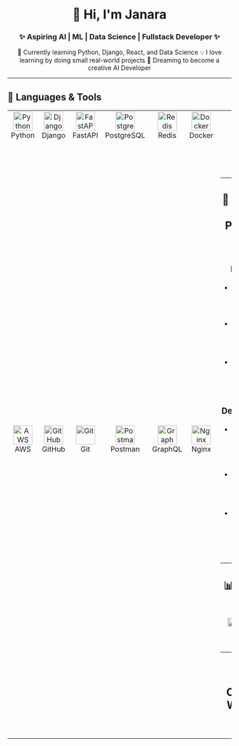 <h1 align="center">👋 Hi, I'm Janara</h1>
<h3 align="center">✨ Aspiring AI | ML | Data Science | Fullstack Developer ✨</h3>

<p align="center">
  🌱 Currently learning Python, Django, React, and Data Science  
  💡 I love learning by doing small real-world projects  
  🚀 Dreaming to become a creative AI Developer  
</p>

---

## 🧠 Languages & Tools  
<p align="start">
<table align="center">
  <tr>
    <td align="center" width="80">
      <img src="https://skillicons.dev/icons?i=python" width="43" height="43" alt="Python" />
      <br>Python
    </td>
    <td align="center" width="80">
      <img src="https://skillicons.dev/icons?i=django" width="43" height="43" alt="Django" />
      <br>Django
    </td>
    <td align="center" width="80">
      <img src="https://skillicons.dev/icons?i=fastapi" width="43" height="43" alt="FastAPI" />
      <br>FastAPI
    </td>
    <td align="center" width="80">
      <img src="https://skillicons.dev/icons?i=postgresql" width="43" height="43" alt="PostgreSQL" />
      <br>PostgreSQL
    </td>
    <td align="center" width="80">
      <img src="https://skillicons.dev/icons?i=redis" width="43" height="43" alt="Redis" />
      <br>Redis
    </td>
    <td align="center" width="80">
      <img src="https://skillicons.dev/icons?i=docker" width="43" height="43" alt="Docker" />
      <br>Docker
    </td>
    <td align="center" width="80">
      <img src="https://skillicons.dev/icons?i=linux" width="43" height="43" alt="Linux" />
      <br>Linux
    </td>
  </tr>
  <tr>
    <td align="center" width="80">
      <img src="https://skillicons.dev/icons?i=aws" width="43" height="43" alt="AWS" />
      <br>AWS
    </td>
    <td align="center" width="80">
      <img src="https://skillicons.dev/icons?i=github" width="43" height="43" alt="GitHub" />
      <br>GitHub
    </td>
    <td align="center" width="80">
      <img src="https://skillicons.dev/icons?i=git" width="43" height="43" alt="Git" />
      <br>Git
    </td>
    <td align="center" width="80">
      <img src="https://skillicons.dev/icons?i=postman" width="43" height="43" alt="Postman" />
      <br>Postman
    </td>
    <td align="center" width="80">
      <img src="https://skillicons.dev/icons?i=graphql" width="43" height="43" alt="GraphQL" />
      <br>GraphQL
    </td>
    <td align="center" width="80">
      <img src="https://skillicons.dev/icons?i=nginx" width="43" height="43" alt="Nginx" />
      <br>Nginx
    </td>
    <td align="center" width="80">
      <img src="https://skillicons.dev/icons?i=sqlite" width="43" height="43" alt="SQLite" />
      <br>SQLite

---

## 🚀 Projects in Progress  
### 🧮 Data & Machine Learning  
- 🧠 Exploring data with **Pandas & NumPy**  
- 📊 Mini ML experiments: regression & classification  
- 🤖 Learning from **Kaggle notebooks**

### 🌐 Web Development  
- 🌱 Building APIs with **Django REST** and **FastAPI**  
- ⚡ Learning to connect ML models to web apps  
- 💻 Creating my own **React portfolio site**

---

## 📊 GitHub Stats  
<p align="center">
  <img src="https://github-readme-stats.vercel.app/api?username=1.7anara&show_icons=true&theme=tokyonight" width="48%"/>
  <img src="https://github-readme-streak-stats.herokuapp.com/?user=1.7anara&theme=tokyonight" width="48%"/>
</p>

<p align="center">
  <img src="https://github-readme-stats.vercel.app/api/top-langs/?username=1.7anara&layout=compact&theme=tokyonight" width="48%"/>
</p>

---

## 📫 Connect With Me  
<p align="center">
  <a href="mailto:YOUR_EMAIL@gmail.com">
    <img src="https://img.shields.io/badge/Gmail-D14836?logo=gmail&logoColor=white&style=for-the-badge"/>
  </a>
  <a href="https://github.com/1.7anara">
    <img src="https://img.shields.io/badge/GitHub-000?logo=github&style=for-the-badge"/>
  </a>
  <a href="https://www.kaggle.com/YOUR_KAGGLE_USERNAME">
    <img src="https://img.shields.io/badge/Kaggle-1DA1F2?logo=kaggle&style=for-the-badge"/>
  </a>
</p>
